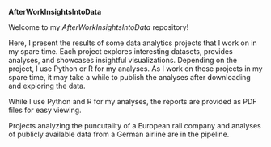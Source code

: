 **AfterWorkInsightsIntoData**

Welcome to my *AfterWorkInsightsIntoData* repository! 

Here, I present the results of some data analytics projects that I work on in my spare time. Each project explores interesting datasets, provides analyses, and showcases insightful visualizations. Depending on the project, I use Python or R for my analyses.
As I work on these projects in my spare time, it may take a while to publish the analyses after downloading and exploring the data.

While I use Python and R for my analyses, the reports are provided as PDF files for easy viewing.

Projects analyzing the puncutality of a European rail company and analyses of publicly available data from a German airline are in the pipeline.
